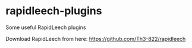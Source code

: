 # rapidleech-plugins
Some useful RapidLeech plugins

Download RapidLeech from here:
https://github.com/Th3-822/rapidleech
